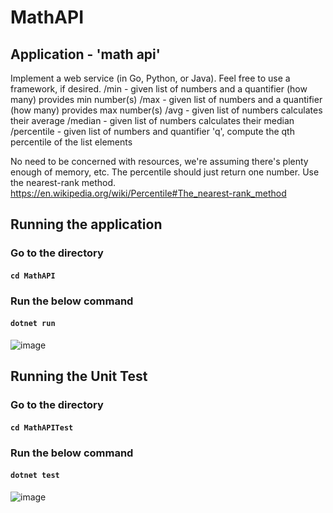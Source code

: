 # MathAPI

## Application - 'math api'
Implement a web service (in Go, Python, or Java). Feel free to use a framework, if desired.
  /min - given list of numbers and a quantifier (how many) provides min number(s)
  /max - given list of numbers and a quantifier (how many) provides max number(s)
  /avg - given list of numbers calculates their average
  /median - given list of numbers calculates their median
  /percentile - given list of numbers and quantifier 'q', compute the qth percentile of the list elements

No need to be concerned with resources, we're assuming there's plenty enough of memory, etc. The percentile should just return one
number. Use the nearest-rank method. https://en.wikipedia.org/wiki/Percentile#The_nearest-rank_method


## Running the application
### Go to the directory

#### ``cd MathAPI``

### Run the below command

#### ``dotnet run``

![image](https://user-images.githubusercontent.com/23581624/194960224-a93fde23-75d3-443d-9552-f13d26c680ad.png)


## Running the Unit Test
### Go to the directory

#### ``cd MathAPITest``

### Run the below command

#### ``dotnet test``
![image](https://user-images.githubusercontent.com/23581624/194960350-b26b598e-a1ad-4832-aaf3-093a1cd85fbf.png)


